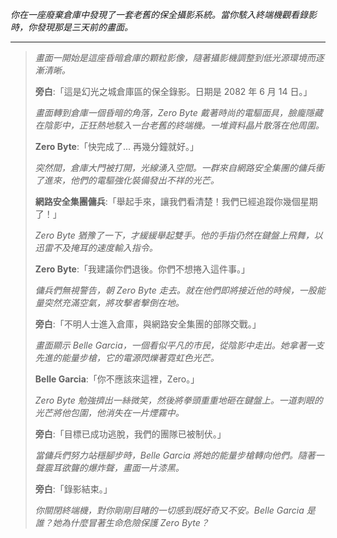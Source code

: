 _你在一座廢棄倉庫中發現了一套老舊的保全攝影系統。當你駭入終端機觀看錄影時，你發現那是三天前的畫面。_

---

> _畫面一開始是這座昏暗倉庫的顆粒影像，隨著攝影機調整到低光源環境而逐漸清晰。_
>
> **旁白**:「這是幻光之城倉庫區的保全錄影。日期是 2082 年 6 月 14 日。」
>
> _畫面轉到倉庫一個昏暗的角落，Zero Byte 戴著時尚的電驅面具，臉龐隱藏在陰影中，正狂熱地駭入一台老舊的終端機。一堆資料晶片散落在他周圍。_
>
> **Zero Byte**:「快完成了... 再幾分鐘就好。」
>
> _突然間，倉庫大門被打開，光線湧入空間。一群來自網路安全集團的傭兵衝了進來，他們的電驅強化裝備發出不祥的光芒。_
>
> **網路安全集團傭兵**:「舉起手來，讓我們看清楚！我們已經追蹤你幾個星期了！」
>
> _Zero Byte 猶豫了一下，才緩緩舉起雙手。他的手指仍然在鍵盤上飛舞，以迅雷不及掩耳的速度輸入指令。_
>
> **Zero Byte**:「我建議你們退後。你們不想捲入這件事。」
>
> _傭兵們無視警告，朝 Zero Byte 走去。就在他們即將接近他的時候，一股能量突然充滿空氣，將攻擊者擊倒在地。_
>
> **旁白**:「不明人士進入倉庫，與網路安全集團的部隊交戰。」
>
> _畫面顯示 Belle Garcia，一個看似平凡的市民，從陰影中走出。她拿著一支先進的能量步槍，它的電源閃爍著霓虹色光芒。_
>
> **Belle Garcia**:「你不應該來這裡，Zero。」
>
> _Zero Byte 勉強擠出一絲微笑，然後將拳頭重重地砸在鍵盤上。一道刺眼的光芒將他包圍，他消失在一片煙霧中。_
>
> **旁白**:「目標已成功逃脫，我們的團隊已被制伏。」
>
> _當傭兵們努力站穩腳步時，Belle Garcia 將她的能量步槍轉向他們。隨著一聲震耳欲聾的爆炸聲，畫面一片漆黑。_
>
> **旁白**:「錄影結束。」
>
> _你關閉終端機，對你剛剛目睹的一切感到既好奇又不安。Belle Garcia 是誰？她為什麼冒著生命危險保護 Zero Byte？_
